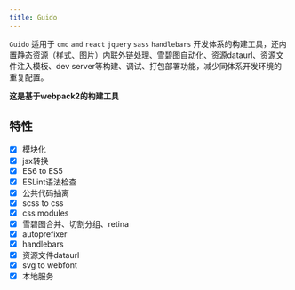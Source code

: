 ```yaml
---
title: Guido
---
```


`Guido` 适用于 `cmd` `amd` `react` `jquery` `sass` `handlebars` 开发体系的构建工具，还内置静态资源（样式、图片）内联外链处理、雪碧图自动化、资源dataurl、资源文件注入模板、dev server等构建、调试、打包部署功能，减少同体系开发环境的重复配置。

**这是基于webpack2的构建工具**


## 特性
- [x] 模块化
- [x] jsx转换
- [x] ES6 to ES5
- [x] ESLint语法检查
- [x] 公共代码抽离
- [x] scss to css
- [x] css modules
- [x] 雪碧图合并、切割分组、retina
- [x] autoprefixer
- [x] handlebars
- [x] 资源文件dataurl
- [x] svg to webfont
- [x] 本地服务
